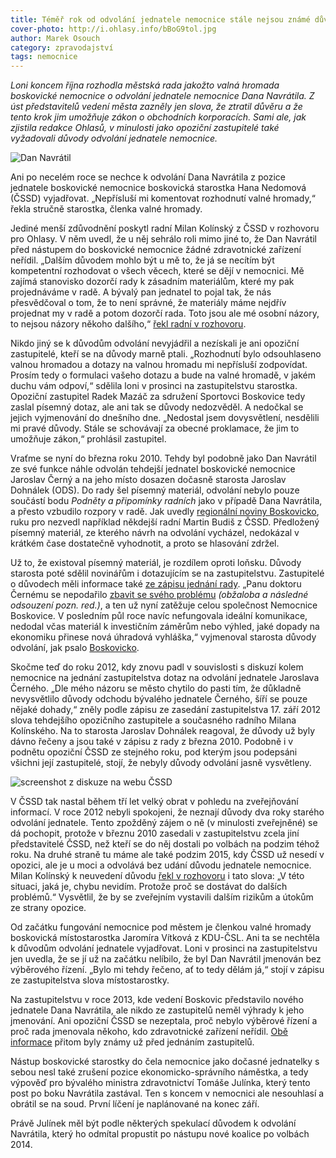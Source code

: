 ```yaml
---
title: Téměř rok od odvolání jednatele nemocnice stále nejsou známé důvody
cover-photo: http://i.ohlasy.info/bBoG9tol.jpg
author: Marek Osouch
category: zpravodajství
tags: nemocnice
---
```


*Loni koncem října rozhodla městská rada jakožto valná hromada boskovické nemocnice o odvolání jednatele nemocnice Dana Navrátila. Z úst představitelů vedení města zazněly jen slova, že ztratil důvěru a že tento krok jim umožňuje zákon o obchodních korporacích. Sami ale, jak zjistila redakce Ohlasů, v minulosti jako opoziční zastupitelé také vyžadovali důvody odvolání jednatele nemocnice.*

<img src="http://i.ohlasy.info/bBoG9to.jpg" alt="Dan Navrátil" class="img-responsive img-popup" data-author="Tomáš Trumpeš">

Ani po necelém roce se nechce k odvolání Dana Navrátila z pozice jednatele boskovické nemocnice boskovická starostka Hana Nedomová (ČSSD) vyjadřovat. „Nepřísluší mi komentovat rozhodnutí valné hromady,“ řekla stručně starostka, členka valné hromady.

Jediné menší zdůvodnění poskytl radní Milan Kolínský z ČSSD v rozhovoru pro Ohlasy. V něm uvedl, že u něj sehrálo roli mimo jiné to, že Dan Navrátil před nástupem do boskovické nemocnice žádné zdravotnické zařízení neřídil. „Dalším důvodem mohlo být u mě to, že já se necítím být kompetentní rozhodovat o všech věcech, které se dějí v nemocnici. Mě zajímá stanovisko dozorčí rady k zásadním materiálům, které my pak projednáváme v radě. A bývalý pan jednatel to pojal tak, že nás přesvědčoval o tom, že to není správné, že materiály máme nejdřív projednat my v radě a potom dozorčí rada. Toto jsou ale mé osobní názory, to nejsou názory někoho dalšího,“ [řekl radní v rozhovoru](http://ohlasy.info/clanky/2016/03/rozhovor-kolinsky.html).

Nikdo jiný se k důvodům odvolání nevyjádřil a nezískali je ani opoziční zastupitelé, kteří se na důvody marně ptali. „Rozhodnutí bylo odsouhlaseno valnou hromadou a dotazy na valnou hromadu mi nepřísluší zodpovídat. Prosím tedy o formulaci vašeho dotazu a bude na valné hromadě, v jakém duchu vám odpoví,“ sdělila loni v prosinci na zastupitelstvu starostka. Opoziční zastupitel Radek Mazáč za sdružení Sportovci Boskovice tedy zaslal písemný dotaz, ale ani tak se důvody nedozvěděl. A nedočkal se jejich vyjmenování do dnešního dne. „Nedostal jsem dovysvětlení, nesdělili mi pravé důvody. Stále se schovávají za obecné proklamace, že jim to umožňuje zákon,“ prohlásil zastupitel.

Vraťme se nyní do března roku 2010. Tehdy byl podobně jako Dan Navrátil ze své funkce náhle odvolán tehdejší jednatel boskovické nemocnice Jaroslav Černý a na jeho místo dosazen dočasně starosta Jaroslav Dohnálek (ODS). Do rady šel písemný materiál, odvolání nebylo pouze součástí bodu *Podněty a připomínky radních* jako v případě Dana Navrátila, a přesto vzbudilo rozpory v radě. Jak uvedly [regionální noviny Boskovicko](http://stare.boskovicko.cz/cislo.phtml?iss_id=327#art_11109), ruku pro nezvedl například někdejší radní Martin Budiš z ČSSD. Předložený písemný materiál, ze kterého návrh na odvolání vycházel, nedokázal v krátkém čase dostatečně vyhodnotit, a proto se hlasování zdržel.

Už to, že existoval písemný materiál, je rozdílem oproti loňsku. Důvody starosta poté sdělil novinářům i dotazujícím se na zastupitelstvu. Zastupitelé o důvodech měli informace také [ze zápisu jednání rady](http://data.ohlasy.info/2016/zapis-rada-78-22-03-2010.doc). „Panu doktoru Černému se nepodařilo [zbavit se svého problému](http://stare.boskovicko.cz/cislo.phtml?iss_id=220#art_7320) *(obžaloba a následné odsouzení pozn. red.)*, a ten už nyní zatěžuje celou společnost Nemocnice Boskovice. V posledním půl roce navíc nefungovala ideální komunikace, nedodal včas materiál k investičním záměrům nebo výhled, jaké dopady na ekonomiku přinese nová úhradová vyhláška,“ vyjmenoval starosta důvody odvolání, jak psalo [Boskovicko](http://stare.boskovicko.cz/cislo.phtml?iss_id=327#art_11109).

Skočme teď do roku 2012, kdy znovu padl v souvislosti s diskuzí kolem nemocnice na jednání zastupitelstva dotaz na odvolání jednatele Jaroslava Černého. „Dle mého názoru se město chytilo do pasti tím, že důkladně nevysvětlilo důvody odchodu bývalého jednatele Černého, šíří se pouze nějaké dohady,“ zněly podle zápisu ze zasedání zastupitelstva 17. září 2012 slova tehdejšího opozičního zastupitele a současného radního Milana Kolínského. Na to starosta Jaroslav Dohnálek reagoval, že důvody už byly dávno řečeny a jsou také v zápisu z rady z března 2010.
Podobně i v podnětu opoziční ČSSD ze stejného roku, pod kterým jsou podepsáni všichni její zastupitelé, stojí, že nebyly důvody odvolání jasně vysvětleny.

<img src="http://i.imgur.com/iVVz13e.png" alt="screenshot z diskuze na webu ČSSD" class="img-responsive img-popup img-framed">
 
V ČSSD tak nastal během tří let velký obrat v pohledu na zveřejňování informací. V roce 2012 nebyli spokojeni, že neznají důvody dva roky starého odvolání jednatele. Tento zpožděný zájem o ně (v minulosti zveřejněné) se dá pochopit, protože v březnu 2010 zasedali v zastupitelstvu zcela jiní představitelé ČSSD, než kteří se do něj dostali po volbách na podzim téhož roku. Na druhé straně tu máme ale také podzim 2015, kdy ČSSD už nesedí v opozici, ale je u moci a odvolává bez udání důvodu jednatele nemocnice. Milan Kolínský k neuvedení důvodu [řekl v rozhovoru](http://ohlasy.info/clanky/2016/03/rozhovor-kolinsky.html) i tato slova: „V této situaci, jaká je, chybu nevidím. Protože proč se dostávat do dalších problémů.“ Vysvětlil, že by se zveřejním vystavili dalším rizikům a útokům ze strany opozice.

Od začátku fungování nemocnice pod městem je členkou valné hromady boskovická místostarostka Jaromíra Vítková z KDU-ČSL. Ani ta se nechtěla k důvodům odvolání jednatele vyjadřovat. Loni v prosinci na zastupitelstvu jen uvedla, že se jí už na začátku nelíbilo, že byl Dan Navrátil jmenován bez výběrového řízení. „Bylo mi tehdy řečeno, ať to tedy dělám já,“ stojí v zápisu ze zastupitelstva slova místostarostky.

Na zastupitelstvu v roce 2013, kde vedení Boskovic představilo nového jednatele Dana Navrátila, ale nikdo ze zastupitelů neměl výhrady k jeho jmenování. Ani opoziční ČSSD se nezeptala, proč nebylo výběrové řízení a proč rada jmenovala někoho, kdo zdravotnické zařízení neřídil. [Obě informace](http://blanensky.denik.cz/zpravy_region/boskovicke-nemocnici-radil-s-projekty-ted-ji-navratil-vede-20130410.html) přitom byly známy už před jednáním zastupitelů.

Nástup boskovické starostky do čela nemocnice jako dočasné jednatelky s sebou nesl také zrušení pozice ekonomicko-správního náměstka, a tedy výpověď pro bývalého ministra zdravotnictví Tomáše Julínka, který tento post po boku Navrátila zastával. Ten s koncem v nemocnici ale nesouhlasí a obrátil se na soud. První líčení je naplánované na konec září.

Právě Julínek měl být podle některých spekulací důvodem k odvolání Navrátila, který ho odmítal propustit po nástupu nové koalice po volbách 2014.
